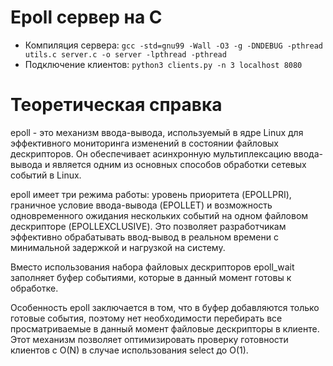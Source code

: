 # Epoll сервер на C

- Компиляция сервера: `gcc -std=gnu99 -Wall -O3 -g -DNDEBUG -pthread utils.c server.c -o server -lpthread -pthread`
- Подключение клиентов: `python3 clients.py -n 3 localhost 8080`

# Теоретическая справка

epoll - это механизм ввода-вывода, используемый в ядре Linux для эффективного мониторинга изменений в состоянии файловых дескрипторов. Он обеспечивает асинхронную мультиплексацию ввода-вывода и является одним из основных способов обработки сетевых событий в Linux.

epoll имеет три режима работы: уровень приоритета (EPOLLPRI), граничное условие ввода-вывода (EPOLLET) и возможность одновременного ожидания нескольких событий на одном файловом дескрипторе (EPOLLEXCLUSIVE). Это позволяет разработчикам эффективно обрабатывать ввод-вывод в реальном времени с минимальной задержкой и нагрузкой на систему.

Вместо использования набора файловых дескрипторов epoll_wait заполняет буфер событиями, которые в данный момент готовы к обработке.

Особенность epoll заключается в том, что в буфер добавляются только готовые события, поэтому нет необходимости перебирать все просматриваемые в данный момент файловые дескрипторы в клиенте. Этот механизм позволяет оптимизировать проверку готовности клиентов с O(N) в случае использования select до O(1).
